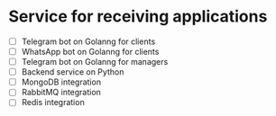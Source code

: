 # Service for receiving applications

- [ ] Telegram bot on Golanng for clients
- [ ] WhatsApp bot on Golanng for clients
- [ ] Telegram bot on Golanng for managers
- [ ] Backend service on Python
- [ ] MongoDB integration
- [ ] RabbitMQ integration
- [ ] Redis integration
